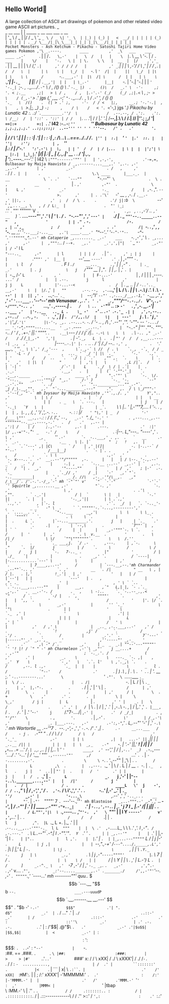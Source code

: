 ## Hello World👋


A large collection of ASCII art drawings of pokemon and other related video game ASCII art pictures.
              _                              
  _ __   ___ | | _____ _ __ ___   ___  _ __  
 | '_ \ / _ \| |/ / _ \ '_ ` _ \ / _ \| '_ \ 
 | |_) | (_) |   <  __/ | | | | | (_) | | | |
 | .__/ \___/|_|\_\___|_| |_| |_|\___/|_| |_|
 |_|                                         
Pocket Monsters - Ash Ketchum - Pikachu - Satoshi Tajiri
Home
Video games
Pokemon
                                  ,'\
    _.----.        ____         ,'  _\   ___    ___     ____
_,-'       `.     |    |  /`.   \,-'    |   \  /   |   |    \  |`.
\      __    \    '-.  | /   `.  ___    |    \/    |   '-.   \ |  |
 \.    \ \   |  __  |  |/    ,','_  `.  |          | __  |    \|  |
   \    \/   /,' _`.|      ,' / / / /   |          ,' _`.|     |  |
    \     ,-'/  /   \    ,'   | \/ / ,`.|         /  /   \  |     |
     \    \ |   \_/  |   `-.  \    `'  /|  |    ||   \_/  | |\    |
      \    \ \      /       `-.`.___,-' |  |\  /| \      /  | |   |
       \    \ `.__,'|  |`-._    `|      |__| \/ |  `.__,'|  | |   |
        \_.-'       |__|    `-._ |              '-.|     '-.| |   |
                                `'                            '-._|
`;-.          ___,
  `.`\_...._/`.-"`
    \        /      ,
    /()   () \    .' `-._
   |)  .    ()\  /   _.'
   \  -'-     ,; '. <
    ;.__     ,;|   > \
   / ,    / ,  |.-'.-'
  (_/    (_/ ,;|.<`
    \    ,     ;-`
     >   \    /
    (_,-'`> .'
jgs      (_,'
       ,___          .-;'
       `"-.`\_...._/`.`
    ,      \        /
 .-' ',    / ()   ()\
`'._   \  /()    .  (|
    > .' ;,     -'-  /
   / <   |;,     __.;
   '-.'-.|  , \    , \
      `>.|;, \_)    \_)
       `-;     ,    /
          \    /   <
           '. <`'-,_)
        jgs '._)
Pikachu by Lunatic 42
       \:.             .:/
        \``._________.''/ 
         \             / 
 .--.--, / .':.   .':. \
/__:  /  | '::' . '::' |
   / /   |`.   ._.   .'|
  / /    |.'         '.|
 /___-_-,|.\  \   /  /.|
      // |''\.;   ;,/ '|
      `==|:=         =:|
         `.          .'
l42        :-._____.-:
          `''       `''
Bulbasaur by Lunatic 42
             `;,;.;,;.;.'
              ..:;:;::;: 
        ..--''' '' ' ' '''--.  
      /' .   .'        '.   .`\
     | /    /            \   '.|
     | |   :             :    :|
   .'| |   :             :    :|
 ,: /\ \.._\ __..===..__/_../ /`.
|'' |  :.|  `'          `'  |.'  ::.
|   |  ''|    :'';          | ,  `''\
|.:  \/  | /'-.`'   ':'.-'\ |  \,   |
| '  /  /  | / |...   | \ |  |  |';'|
 \ _ |:.|  |_\_|`.'   |_/_|  |.:| _ |
/,.,.|' \__       . .      __/ '|.,.,\
     | ':`.`----._____.---'.'   |
l42   \   `:"""-------'""' |   |
       ',-,-',             .'-=,=,
Bulbasaur by Maija Haavisto
                                           /
                        _,.------....___,.' ',.-.
                     ,-'          _,.--"        |
                   ,'         _.-'              .
                  /   ,     ,'                   `
                 .   /     /                     ``.
                 |  |     .                       \.\
       ____      |___._.  |       __               \ `.
     .'    `---""       ``"-.--"'`  \               .  \
    .  ,            __               `              |   .
    `,'         ,-"'  .               \             |    L
   ,'          '    _.'                -._          /    |
  ,`-.    ,".   `--'                      >.      ,'     |
 . .'\'   `-'       __    ,  ,-.         /  `.__.-      ,'
 ||:, .           ,'  ;  /  / \ `        `.    .      .'/
 j|:D  \          `--'  ' ,'_  . .         `.__, \   , /
/ L:_  |                 .  "' :_;                `.'.'
.    ""'                  """""'                    V
 `.                                 .    `.   _,..  `
   `,_   .    .                _,-'/    .. `,'   __  `
    ) \`._        ___....----"'  ,'   .'  \ |   '  \  .
   /   `. "`-.--"'         _,' ,'     `---' |    `./  |
  .   _  `""'--.._____..--"   ,             '         |
  | ." `. `-.                /-.           /          ,
  | `._.'    `,_            ;  /         ,'          .
 .'          /| `-.        . ,'         ,           ,
 '-.__ __ _,','    '`-..___;-...__   ,.'\ ____.___.'
 `"^--'..'   '-`-^-'"--    `-^-'`.''"""""`.,^.`.--' mh
Cataperie
                   _,........_
               _.-'    ___    `-._
            ,-'      ,'   \       `.
 _,...    ,'      ,-'     |  ,""":`._.
/     `--+.   _,.'      _.',',|"|  ` \`
\_         `"'     _,-"'  | / `-'   l L\
  `"---.._      ,-"       | l       | | |
      /   `.   |          ' `.     ,' ; |
     j     |   |           `._`"""' ,'  |__
     |      `--'____          `----'    .' `.
     |    _,-"""    `-.                 |    \
     l   /             `.               F     l
      `./     __..._     `.           ,'      |
        |  ,-"      `.    | ._     _.'        |
        . j           \   j   /`"""      __   |          ,"`.
         `|           | _,.__ |        ,'  `. |          |   |
          `-._       /-'     `L       .     , '          |   |
              F-...-'          `      |    , /           |   |
              |            ,----.     `...' /            |   |
              .--.        j      l        ,'             |   j
             j    L       |      |'-...--<               .  /
             `     |       . __,,_    ..  |               \/
              `-..'.._  __,-'     \  |  |/`._           ,'`
                  |   ""       .--`. `--,  ,-`..____..,'   |
                   L          /     \ _.  |   | \  .-.\    j
                  .'._        l     .\    `---' |  |  || ,'
                   .  `..____,-.._.'  `._       |  `--;"I'
                    `--"' `.            ,`-..._/__,.-1,'
                            `-.__  __,.'     ,' ,' _-'
                                 `'...___..`'--^--' mh
Venusaur
                           _._       _,._
                        _.'   `. ' .'   _`.
                ,"""/`""-.-.,/. ` V'\-,`.,--/"""."-..
              ,'    `...,' . ,\-----._|     `.   /   \
             `.            .`  -'`"" .._   :> `-'   `.
            ,'  ,-.  _,.-'| `..___ ,'   |'-..__   .._ L
           .    \_ -'   `-'     ..      `.-' `.`-.'_ .|
           |   ,',-,--..  ,--../  `.  .-.    , `-.  ``.
           `.,' ,  |   |  `.  /'/,,.\/  |    \|   |
                `  `---'    `j   .   \  .     '   j
              ,__`"        ,'|`'\_/`.'\'        |\-'-, _,.
       .--...`-. `-`. /    '- ..      _,    /\ ,' .--"'  ,'".
     _'-""-    --  _`'-.../ __ '.'`-^,_`-""""---....__  ' _,-`
   _.----`  _..--.'        |  "`-..-" __|'"'         .""-. ""'--.._
  /        '    /     ,  _.+-.'  ||._'   """". .          `     .__\
 `---    /        /  / j'       _/|..`  -. `-`\ \   \  \   `.  \ `-..
," _.-' /    /` ./  /`_|_,-"   ','|       `. | -'`._,   L  \ .  `.   |
`"' /  /  / ,__...-----| _.,  ,'            `|----.._`-.|' |. .` ..  .
   /  '| /.,/   \--.._ `-,' ,          .  '`.'  __,., '  ''``._ \ \`,'
  /_,'---  ,     \`._,-` \ //  / . \    `._,  -`,  / / _   |   `-L -
   /       `.     ,  ..._ ' `_/ '| |\ `._'       '-.'   `.,'     |
  '         /    /  ..   `.  `./ | ; `.'    ,"" ,.  `.    \      |
   `.     ,'   ,'   | |\  |       "        |  ,'\ |   \    `    ,L
   /|`.  /    '     | `-| '                  /`-' |    L    `._/  \
  / | .`|    |  .   `._.'                   `.__,'   .  |     |  (`
 '-""-'_|    `. `.__,._____     .    _,        ____ ,-  j     ".-'"'
        \      `-.  \/.    `"--.._    _,.---'""\/  "_,.'     /-'
         )        `-._ '-.        `--"      _.-'.-""        `.
        ./            `,. `".._________...""_.-"`.          _j
       /_\.__,"".   ,.'  "`-...________.---"     .".   ,.  / \
              \_/"""-'                           `-'--(_,`"`-` mh
Ivysaur by Maija Haavisto
                               ,'"`.,./.
                             ,'        Y',"..
                           ,'           \  | \
                          /              . |  `
                         /               | |   \
            __          .                | |    .
       _   \  `. ---.   |                | j    |
      / `-._\   `Y   \  |                |.     |
     _`.    ``    \   \ |..              '      |,-'""7,....
     l     '-.     . , `|  | , |`. , ,  /,     ,'    '/   ,'_,.-.
     `-..     `-.  : :     |/ `   ' "\,' | _  /          '-'    /___
      \""' __.,.-`.: :        /   /._    l'.,'
       `--,   _.-' `".           /__ `'-.' '         .
       ,---..._,.--"""""""--.__..----,-.'   .  /    .'   ,.--
       |                          ,':| /    | /     ;.,-'--      ,.-
       |     .---.              .'  :|'     |/ ,.-='"-.`"`' _   -.'
       /    \    /               `. :|--.  _L,"---.._        "----'
     ,' `.   \ ,'           _,     `''   ``.-'       `-  -..___,'
    . ,.  .   `   __     .-'  _.-           `.     .__    \
    |. |`        "  ;   !   ,.  |             `.    `.`'---'
    ,| |C\       ` /    | ,' |(]|            -. |-..--`
   /  "'--'       '      /___|__]        `.  `- |`.
  .       ,'                   ,   /       .    `. \
    \                      .,-'  ,'         .     `-.
     x---..`.  -'  __..--'"/"""""  ,-.      |   |   |
    / \--._'-.,.--'     _`-    _. ' /       |     -.|
   ,   .   `-..__ ...--'  _,.-' | `   ,.-.  ;   /  '|
  .  _,'         '"-----""      |    `   | /  ,'    ;
  |-'  .-.    `._               |     `._// ,'     /
 _|    `-'   _,' "`--.._________|        `,'    _ /.
//\   ,-._.'"/\__,.   _,"     /_\__/`. /'.-.'.-/_,`-' mh
`-"`"' v'    `"  `-`-"              `-'`-`  `'
Squirtle
               _,........__
            ,-'            "`-.
          ,'                   `-.
        ,'                        \
      ,'                           .
      .'\               ,"".       `
     ._.'|             / |  `       \
     |   |            `-.'  ||       `.
     |   |            '-._,'||       | \
     .`.,'             `..,'.'       , |`-.
     l                       .'`.  _/  |   `.
     `-.._'-   ,          _ _'   -" \  .     `
`."""""'-.`-...,---------','         `. `....__.
.'        `"-..___      __,'\          \  \     \
\_ .          |   `""""'    `.           . \     \
  `.          |              `.          |  .     L
    `.        |`--...________.'.        j   |     |
      `._    .'      |          `.     .|   ,     |
         `--,\       .            `7""' |  ,      |
            ` `      `            /     |  |      |    _,-'"""`-.
             \ `.     .          /      |  '      |  ,'          `.
              \  v.__  .        '       .   \    /| /              \
               \/    `""\"""""""`.       \   \  /.''                |
                `        .        `._ ___,j.  `/ .-       ,---.     |
                ,`-.      \         ."     `.  |/        j     `    |
               /    `.     \       /         \ /         |     /    j
              |       `-.   7-.._ .          |"          '         /
              |          `./_    `|          |            .     _,'
              `.           / `----|          |-............`---'
                \          \      |          |
               ,'           )     `.         |
                7____,,..--'      /          |
                                  `---.__,--.'mh
Charmander
              _.--""`-..
            ,'          `.
          ,'          __  `.
         /|          " __   \
        , |           / |.   .
        |,'          !_.'|   |
      ,'             '   |   |
     /              |`--'|   |
    |                `---'   |
     .   ,                   |                       ,".
      ._     '           _'  |                    , ' \ `
  `.. `.`-...___,...---""    |       __,.        ,`"   L,|
  |, `- .`._        _,-,.'   .  __.-'-. /        .   ,    \
-:..     `. `-..--_.,.<       `"      / `.        `-/ |   .
  `,         """"'     `.              ,'         |   |  ',,
    `.      '            '            /          '    |'. |/
      `.   |              \       _,-'           |       ''
        `._'               \   '"\                .      |
           |                '     \                `._  ,'
           |                 '     \                 .'|
           |                 .      \                | |
           |                 |       L              ,' |
           `                 |       |             /   '
            \                |       |           ,'   /
          ,' \               |  _.._ ,-..___,..-'    ,'
         /     .             .      `!             ,j'
        /       `.          /        .           .'/
       .          `.       /         |        _.'.'
        `.          7`'---'          |------"'_.'
       _,.`,_     _'                ,''-----"'
   _,-_    '       `.     .'      ,\
   -" /`.         _,'     | _  _  _.|
    ""--'---"""""'        `' '! |! /
                            `" " -' mh
Charmeleon
                      ,-'`\
                  _,"'    j
           __....+       /               .
       ,-'"             /               ; `-._.'.
      /                (              ,'       .'
     |            _.    \             \   ---._ `-.
     ,|    ,   _.'  Y    \             `- ,'   \   `.`.
     l'    \ ,'._,\ `.    .              /       ,--. l
  .,-        `._  |  |    |              \       _   l .
 /              `"--'    /              .'       ``. |  )
.\    ,                 |                .        \ `. '
`.                .     |                '._  __   ;. \'
  `-..--------...'       \                  `'  `-"'.  \
      `......___          `._                        |  \
               /`            `..                     |   .
              /|                `-.                  |    L
             / |               \   `._               .    |
           ,'  |,-"-.   .       .     `.            /     |
         ,'    |     '   \      |       `.         /      |
       ,'     /|       \  .     |         .       /       |
     ,'      / |        \  .    +          \    ,'       .'
    .       .  |         \ |     \          \_,'        / j
    |       |  L          `|      .          `        ,' '
    |    _. |   \          /      |           .     .' ,'
    |   /  `|    \        .       |  /        |   ,' .'
    |   ,-..\     -.     ,        | /         |,.' ,'
    `. |___,`    /  `.   /`.       '          |  .'
      '-`-'     j     ` /."7-..../|          ,`-'
                |        .'  / _/_|          .
                `,       `"'/"'    \          `.
                  `,       '.       `.         |
             __,.-'         `.        \'       |
            /_,-'\          ,'        |        _.
             |___.---.   ,-'        .-':,-"`\,' .
                  L,.--"'           '-' |  ,' `-.\
                                        `.' mh
Wartortle
     __                                _.--'"7
    `. `--._                        ,-'_,-  ,'
     ,'  `-.`-.                   /' .'    ,|
     `.     `. `-     __...___   /  /     - j
       `.     `  `.-""        " .  /       /
         \     /                ` /       /
          \   /                         ,'
          '._'_               ,-'       |
             | \            ,|  |   ...-'
             || `         ,|_|  |   | `             _..__
            /|| |          | |  |   |  \  _,_    .-"     `-.
           | '.-'          |_|_,' __!  | /|  |  /           \
   ,-...___ .=                  ._..'  /`.| ,`,.      _,.._ |
  |   |,.. \     '  `'        ____,  ,' `--','  |    /      |
 ,`-..'  _)  .`-..___,---'_...._/  .'      '-...'   |      /
'.__' ""'      `.,------'"'      ,/            ,     `.._.' `.
  `.             | `--........,-'.            .         \     \
    `-.          .   '.,--""     |           ,'\        |      .
       `.       /     |          L          ,\  .       |  .,---.
         `._   '      |           \        /  .  L      | /   __ `.
            `-.       |            `._   ,    l   .    j |   '  `. .
              |       |               `"' |  .    |   /  '      .' |
              |       |                   j  |    |  /  , `.__,'   |
              `.      L                 _.   `    j ,'-'           |
               |`"---..\._______,...,--' |   |   /|'      /        j
               '       |                 |   .  / |      '        /
                .      .              ____L   \'  j    -',       /
               / `.     .          _,"     \   | /  ,-','      ,'
              /    `.  ,'`-._     /         \  i'.,'_,'      .'
             .       `.      `-..'             |_,-'      _.'
             |         `._      |            ''/      _,-'
             |            '-..._\             `__,.--'
            ,'           ,' `-.._`.            .
           `.    __      |       "'`.          |
             `-"'  `""""'            7         `.
                                    `---'--.,'"`' mh
Blastoise
                       _
            _,..-"""--' `,.-".
          ,'      __.. --',  |
        _/   _.-"' |    .' | |       ____
  ,.-""'    `-"+.._|     `.' | `-..,',--.`.
 |   ,.                      '    j 7    l \__
 |.-'                            /| |    j||  .
 `.                   |         / L`.`""','|\  \
   `.,----..._       ,'`"'-.  ,'   \ `""'  | |  l
     Y        `-----'       v'    ,'`,.__..' |   .
      `.                   /     /   /     `.|   |
        `.                /     l   j       ,^.  |L
          `._            L       +. |._   .' \|  | \
            .`--...__,..-'""'-._  l L  """    |  |  \
          .'  ,`-......L_       \  \ \     _.'  ,'.  l
       ,-"`. / ,-.---.'  `.      \  L..--"'  _.-^.|   l
 .-"".'"`.  Y  `._'   '    `.     | | _,.--'"     |   |
  `._'   |  |,-'|      l     `.   | |"..          |   l
  ,'.    |  |`._'      |      `.  | |_,...---"""""`    L
 /   |   j _|-' `.     L       | j ,|              |   |
`--,"._,-+' /`---^..../._____,.L',' `.             |\  |
   |,'      L                   |     `-.          | \j
            .                    \       `,        |  |
             \                __`.Y._      -.     j   |
              \           _.,'       `._     \    |  j
              ,-"`-----""""'           |`.    \  7   |
             /  `.        '            |  \    \ /   |
            |     `      /             |   \    Y    |
            |      \    .             ,'    |   L_.-')
             L      `.  |            /      ]     _.-^._
              \   ,'  `-7         ,-'      / |  ,'      `-._
             _,`._       `.   _,-'        ,',^.-            `.
          ,-'     v....  _.`"',          _:'--....._______,.-'
        ._______./     /',,-'"'`'--.  ,-'  `.
                 """""`.,'         _\`----...' mh
                        --------""'
quu..__
 $$$b  `---.__
  "$$b        `--.                          ___.---uuudP
   `$$b           `.__.------.__     __.---'      $$$$"              .
     "$b          -'            `-.-'            $$$"              .'|
       ".                                       d$"             _.'  |
         `.   /                              ..."             .'     |
           `./                           ..::-'            _.'       |
            /                         .:::-'            .-'         .'
           :                          ::''\          _.'            |
          .' .-.             .-.           `.      .'               |
          : /'$$|           .@"$\           `.   .'              _.-'
         .'|$u$$|          |$$,$$|           |  <            _.-'
         | `:$$:'          :$$$$$:           `.  `.       .-'
         :                  `"--'             |    `-.     \
        :##.       ==             .###.       `.      `.    `\
        |##:                      :###:        |        >     >
        |#'     `..'`..'          `###'        x:      /     /
         \                                   xXX|     /    ./
          \                                xXXX'|    /   ./
          /`-.                                  `.  /   /
         :    `-  ...........,                   | /  .'
         |         ``:::::::'       .            |<    `.
         |             ```          |           x| \ `.:``.
         |                         .'    /'   xXX|  `:`M`M':.
         |    |                    ;    /:' xXXX'|  -'MMMMM:'
         `.  .'                   :    /:'       |-'MMMM.-'
          |  |                   .'   /'        .'MMM.-'
          `'`'                   :  ,'          |MMM<
            |                     `'            |tbap\
             \                                  :MM.-'
              \                 |              .''
               \.               `.            /
                /     .:::::::.. :           /
               |     .:::::::::::`.         /
               |   .:::------------\       /
              /   .''               >::'  /
              `',:                 :    .'
                                   `:.:'  

<!--
**jeremejazz/jeremejazz** is a ✨ _special_ ✨ repository because its `README.md` (this file) appears on your GitHub profile.

Here are some ideas to get you started:

- 🔭 I’m currently working on ...
- 🌱 I’m currently learning ...
- 👯 I’m looking to collaborate on ...
- 🤔 I’m looking for help with ...
- 💬 Ask me about ...
- 📫 How to reach me: ...
- 😄 Pronouns: ...
- ⚡ Fun fact: ...
-->
